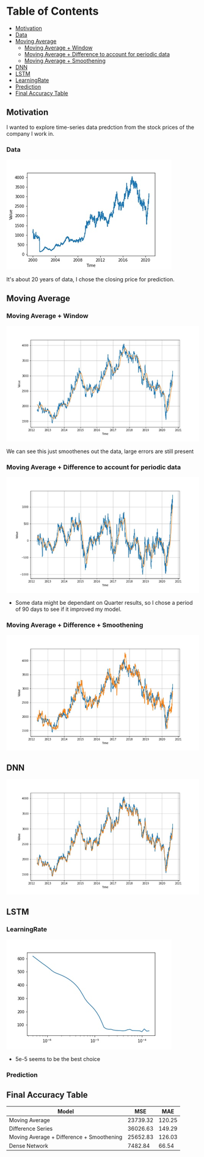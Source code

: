 # Table of Contents
* [Motivation](https://github.com/ArnabPushilal/HeroMotoStockPrediction/blob/main/README.md#Motivation)
* [Data](https://github.com/ArnabPushilal/HeroMotoStockPrediction/blob/main/README.md#Data)
* [Moving Average](https://github.com/ArnabPushilal/HeroMotoStockPrediction/blob/main/README.md#moving-average)
  * [Moving Average + Window](https://github.com/ArnabPushilal/HeroMotoStockPrediction/blob/main/README.md#moving-average--window)
  * [Moving Average + Difference to account for periodic data](https://github.com/ArnabPushilal/HeroMotoStockPrediction/blob/main/README.md#moving-average--difference-to-account-for-periodic-data)
  * [Moving Average + Smoothening](https://github.com/ArnabPushilal/HeroMotoStockPrediction/blob/main/README.md#moving-average--smoothening)
 * [DNN](https://github.com/ArnabPushilal/HeroMotoStockPrediction/blob/main/README.md#DNN)
 * [LSTM](https://github.com/ArnabPushilal/HeroMotoStockPrediction/blob/main/README.md#LSTM)
  * [LearningRate](https://github.com/ArnabPushilal/HeroMotoStockPrediction/blob/main/README.md#LearningRate)
  * [Prediction](https://github.com/ArnabPushilal/HeroMotoStockPrediction/blob/main/README.md#Predcition)
 * [Final Accuracy Table](https://github.com/ArnabPushilal/HeroMotoStockPrediction/blob/main/README.md#final-accuracy-table)
 
 




## Motivation 
I wanted to explore time-series data predction from the stock prices of the company I work in.

### Data

![](https://github.com/ArnabPushilal/HeroMotoStockPrediction/blob/main/images/StockData.jpg)

It's about 20 years of data, I chose the closing price for prediction.

## Moving Average

 ### Moving Average + Window
 ![](https://github.com/ArnabPushilal/HeroMotoStockPrediction/blob/main/images/movingaverage.jpg)
 
 We can see this just smoothenes out the data, large errors are still present
 
 ### Moving Average + Difference to account for periodic data
 ![](https://github.com/ArnabPushilal/HeroMotoStockPrediction/blob/main/images/Differnce%20Series%20for%20Periodical%20data.jpg)
 
 * Some data might be dependant on Quarter results, so I chose a period of 90 days to see if it improved my model.
 ### Moving Average + Difference + Smoothening
 ![](https://github.com/ArnabPushilal/HeroMotoStockPrediction/blob/main/images/Moving%20Average%20Plus%20Period.jpg)
 
 ## DNN
 ![](https://github.com/ArnabPushilal/HeroMotoStockPrediction/blob/main/images/DenseNetworkPrediction.jpg)
 
 
 ## LSTM
 
  ### LearningRate
 ![](https://github.com/ArnabPushilal/HeroMotoStockPrediction/blob/main/images/learningrate%20(4).jpg)
   
 * 5e-5 seems to be the best choice
 
  ### Prediction
  

 ## Final Accuracy Table
  
 |Model |MSE| MAE |
|--- | --- | --- |
| Moving Average | 23739.32 | 120.25 |
| Difference Series | 36026.63|149.29|
| Moving Average + Difference + Smoothening|  25652.83 | 126.03|
| Dense Network | 7482.84 | 66.54 |



 
